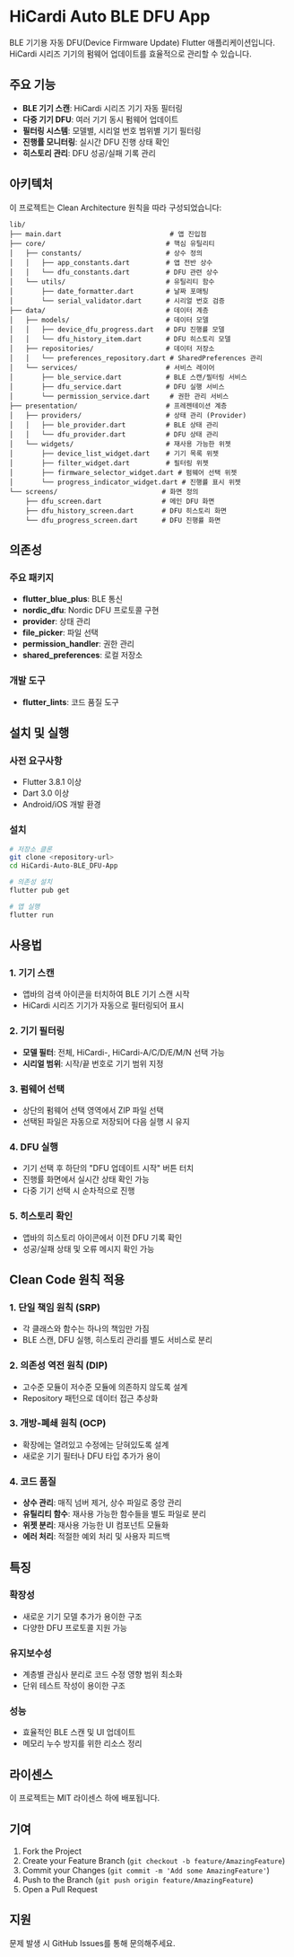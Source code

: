 # HiCardi Auto BLE DFU App

BLE 기기용 자동 DFU(Device Firmware Update) Flutter 애플리케이션입니다. HiCardi 시리즈 기기의 펌웨어 업데이트를 효율적으로 관리할 수 있습니다.

## 주요 기능

- **BLE 기기 스캔**: HiCardi 시리즈 기기 자동 필터링
- **다중 기기 DFU**: 여러 기기 동시 펌웨어 업데이트
- **필터링 시스템**: 모델별, 시리얼 번호 범위별 기기 필터링
- **진행률 모니터링**: 실시간 DFU 진행 상태 확인
- **히스토리 관리**: DFU 성공/실패 기록 관리

## 아키텍처

이 프로젝트는 Clean Architecture 원칙을 따라 구성되었습니다:

```
lib/
├── main.dart                           # 앱 진입점
├── core/                              # 핵심 유틸리티
│   ├── constants/                     # 상수 정의
│   │   ├── app_constants.dart         # 앱 전반 상수
│   │   └── dfu_constants.dart         # DFU 관련 상수
│   └── utils/                         # 유틸리티 함수
│       ├── date_formatter.dart        # 날짜 포매팅
│       └── serial_validator.dart      # 시리얼 번호 검증
├── data/                              # 데이터 계층
│   ├── models/                        # 데이터 모델
│   │   ├── device_dfu_progress.dart   # DFU 진행률 모델
│   │   └── dfu_history_item.dart      # DFU 히스토리 모델
│   ├── repositories/                  # 데이터 저장소
│   │   └── preferences_repository.dart # SharedPreferences 관리
│   └── services/                      # 서비스 레이어
│       ├── ble_service.dart           # BLE 스캔/필터링 서비스
│       ├── dfu_service.dart           # DFU 실행 서비스
│       └── permission_service.dart     # 권한 관리 서비스
├── presentation/                      # 프레젠테이션 계층
│   ├── providers/                     # 상태 관리 (Provider)
│   │   ├── ble_provider.dart          # BLE 상태 관리
│   │   └── dfu_provider.dart          # DFU 상태 관리
│   └── widgets/                       # 재사용 가능한 위젯
│       ├── device_list_widget.dart    # 기기 목록 위젯
│       ├── filter_widget.dart         # 필터링 위젯
│       ├── firmware_selector_widget.dart # 펌웨어 선택 위젯
│       └── progress_indicator_widget.dart # 진행률 표시 위젯
└── screens/                          # 화면 정의
    ├── dfu_screen.dart               # 메인 DFU 화면
    ├── dfu_history_screen.dart       # DFU 히스토리 화면
    └── dfu_progress_screen.dart      # DFU 진행률 화면
```

## 의존성

### 주요 패키지

- **flutter_blue_plus**: BLE 통신
- **nordic_dfu**: Nordic DFU 프로토콜 구현
- **provider**: 상태 관리
- **file_picker**: 파일 선택
- **permission_handler**: 권한 관리
- **shared_preferences**: 로컬 저장소

### 개발 도구

- **flutter_lints**: 코드 품질 도구

## 설치 및 실행

### 사전 요구사항

- Flutter 3.8.1 이상
- Dart 3.0 이상
- Android/iOS 개발 환경

### 설치

```bash
# 저장소 클론
git clone <repository-url>
cd HiCardi-Auto-BLE_DFU-App

# 의존성 설치
flutter pub get

# 앱 실행
flutter run
```

## 사용법

### 1. 기기 스캔
- 앱바의 검색 아이콘을 터치하여 BLE 기기 스캔 시작
- HiCardi 시리즈 기기가 자동으로 필터링되어 표시

### 2. 기기 필터링
- **모델 필터**: 전체, HiCardi-, HiCardi-A/C/D/E/M/N 선택 가능
- **시리얼 범위**: 시작/끝 번호로 기기 범위 지정

### 3. 펌웨어 선택
- 상단의 펌웨어 선택 영역에서 ZIP 파일 선택
- 선택된 파일은 자동으로 저장되어 다음 실행 시 유지

### 4. DFU 실행
- 기기 선택 후 하단의 "DFU 업데이트 시작" 버튼 터치
- 진행률 화면에서 실시간 상태 확인 가능
- 다중 기기 선택 시 순차적으로 진행

### 5. 히스토리 확인
- 앱바의 히스토리 아이콘에서 이전 DFU 기록 확인
- 성공/실패 상태 및 오류 메시지 확인 가능

## Clean Code 원칙 적용

### 1. 단일 책임 원칙 (SRP)
- 각 클래스와 함수는 하나의 책임만 가짐
- BLE 스캔, DFU 실행, 히스토리 관리를 별도 서비스로 분리

### 2. 의존성 역전 원칙 (DIP)
- 고수준 모듈이 저수준 모듈에 의존하지 않도록 설계
- Repository 패턴으로 데이터 접근 추상화

### 3. 개방-폐쇄 원칙 (OCP)
- 확장에는 열려있고 수정에는 닫혀있도록 설계
- 새로운 기기 필터나 DFU 타입 추가가 용이

### 4. 코드 품질
- **상수 관리**: 매직 넘버 제거, 상수 파일로 중앙 관리
- **유틸리티 함수**: 재사용 가능한 함수들을 별도 파일로 분리
- **위젯 분리**: 재사용 가능한 UI 컴포넌트 모듈화
- **에러 처리**: 적절한 예외 처리 및 사용자 피드백

## 특징

### 확장성
- 새로운 기기 모델 추가가 용이한 구조
- 다양한 DFU 프로토콜 지원 가능

### 유지보수성
- 계층별 관심사 분리로 코드 수정 영향 범위 최소화
- 단위 테스트 작성이 용이한 구조

### 성능
- 효율적인 BLE 스캔 및 UI 업데이트
- 메모리 누수 방지를 위한 리소스 정리

## 라이센스

이 프로젝트는 MIT 라이센스 하에 배포됩니다.

## 기여

1. Fork the Project
2. Create your Feature Branch (`git checkout -b feature/AmazingFeature`)
3. Commit your Changes (`git commit -m 'Add some AmazingFeature'`)
4. Push to the Branch (`git push origin feature/AmazingFeature`)
5. Open a Pull Request

## 지원

문제 발생 시 GitHub Issues를 통해 문의해주세요.